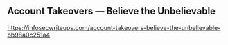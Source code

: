 ## Account Takeovers — Believe the Unbelievable
https://infosecwriteups.com/account-takeovers-believe-the-unbelievable-bb98a0c251a4


